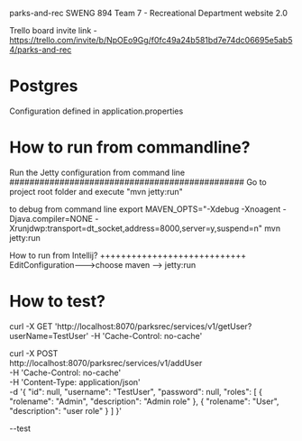  parks-and-rec
SWENG 894 Team 7 - Recreational Department website 2.0

Trello board invite link - https://trello.com/invite/b/NpOEo9Gg/f0fc49a24b581bd7e74dc06695e5ab54/parks-and-rec

Postgres
=======
Configuration defined in application.properties

How to run from commandline?
============================
Run the Jetty configuration from command line
###############################################
Go to project root folder and execute "mvn jetty:run"

to debug from command line
export MAVEN_OPTS="-Xdebug -Xnoagent -Djava.compiler=NONE -Xrunjdwp:transport=dt_socket,address=8000,server=y,suspend=n"
mvn jetty:run

How to run from Intellij?
++++++++++++++++++++++++++++
EditConfiguration--->choose maven --> jetty:run

How to test?
=============

curl -X GET   'http://localhost:8070/parksrec/services/v1/getUser?userName=TestUser'  -H 'Cache-Control: no-cache'

curl -X POST \
  http://localhost:8070/parksrec/services/v1/addUser \
  -H 'Cache-Control: no-cache' \
  -H 'Content-Type: application/json' \
    -d '{
    "id": null,
    "username": "TestUser",
    "password": null,
     "roles": [
        {
            "rolename": "Admin",
            "description": "Admin role"
        },
        {
            "rolename": "User",
            "description": "user role"
        }
    ]
}'

--test
